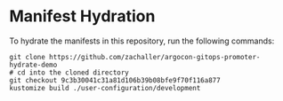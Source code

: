 # Manifest Hydration

To hydrate the manifests in this repository, run the following commands:

```shell
git clone https://github.com/zachaller/argocon-gitops-promoter-hydrate-demo
# cd into the cloned directory
git checkout 9c3b30041c31a81d106b39b08bfe9f70f116a877
kustomize build ./user-configuration/development
```
